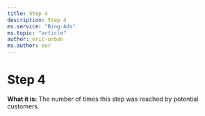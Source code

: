 ```yaml
---
title: Step 4
description: Step 4
ms.service: "Bing-Ads"
ms.topic: "article"
author: eric-urban
ms.author: eur
---
```


# Step 4

**What it is:**    The number of times this step was reached by potential customers.


